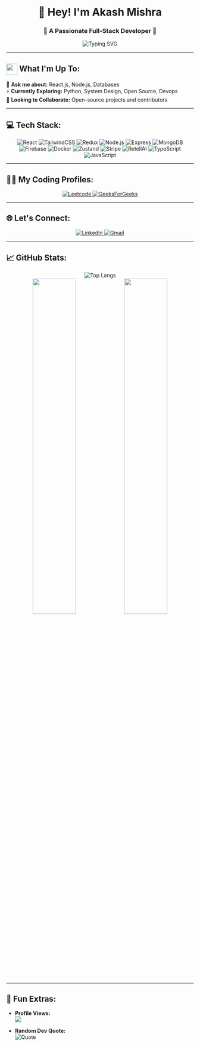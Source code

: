 <h1 align="center">👋 Hey! I'm Akash Mishra</h1>
<h3 align="center">🚀 A Passionate Full-Stack Developer 🚀</h3>

<div align="center">
  <img src="https://readme-typing-svg.herokuapp.com?font=Fira+Code&pause=1000&color=36BCF7&width=435&lines=Welcome+to+my+GitHub+profile!;MERN+Stack+Developer+%F0%9F%94%A5;Building+scalable+solutions+%F0%9F%93%8C;Always+learning+and+improving!+%F0%9F%8E%93" alt="Typing SVG" />
</div>

---

## <img src="https://em-content.zobj.net/source/skype/289/man-technologist_1f468-200d-1f4bb.png" height="30px" width="30px" align="center"/> What I'm Up To:

🌱 **Ask me about:** React.js, Node.js, Databases  
⚡ **Currently Exploring:** Python, System Design, Open Source, Devops  
👯 **Looking to Collaborate:** Open-source projects and contributors  

---

## 💻 Tech Stack:
<p align="center">
    <!-- Frontend -->
    <img alt="React" src="https://img.shields.io/badge/react-%2361DAFB.svg?&style=for-the-badge&logo=react&logoColor=white" />
    <img alt="TailwindCSS" src="https://img.shields.io/badge/tailwindcss-%2338B2AC.svg?style=for-the-badge&logo=tailwind-css&logoColor=white" />
    <img alt="Redux" src="https://img.shields.io/badge/redux-%23764ABC.svg?&style=for-the-badge&logo=redux&logoColor=white" />
    <!-- Backend -->
    <img alt="Node.js" src="https://img.shields.io/badge/Node.js-339933?style=for-the-badge&logo=nodedotjs&logoColor=white" />
    <img alt="Express" src="https://img.shields.io/badge/Express.js-%23404D59.svg?&style=for-the-badge&logo=express&logoColor=white" />
    <!-- Databases -->
    <img alt="MongoDB" src="https://img.shields.io/badge/MongoDB-white?style=for-the-badge&logo=mongodb&logoColor=4EA94B" />
    <img alt="Firebase" src="https://img.shields.io/badge/firebase-%23039BE5.svg?&style=for-the-badge&logo=firebase&logoColor=white" />
    <!-- Tools -->
    <img alt="Docker" src="https://img.shields.io/badge/Docker-2496ED?style=for-the-badge&logo=docker&logoColor=white" />
    <img alt="Zustand" src="https://img.shields.io/badge/Zustand-%23CA74CA.svg?style=for-the-badge&logoColor=white" />
    <img alt="Stripe" src="https://img.shields.io/badge/stripe-%230A74DA.svg?&style=for-the-badge&logo=stripe&logoColor=white" />
    <img alt="RetellAI" src="https://img.shields.io/badge/retellAI-%23000000.svg?&style=for-the-badge&logo=retellAI&logoColor=white" />
    <!-- Language -->
    <img alt="TypeScript" src="https://img.shields.io/badge/typescript-%23007ACC.svg?&style=for-the-badge&logo=typescript&logoColor=white" />
    <img alt="JavaScript" src="https://img.shields.io/badge/javascript-%23323330.svg?&style=for-the-badge&logo=javascript&logoColor=%23F7DF1E" />
</p>

---

## 👨‍💻 My Coding Profiles:
<p align="center">
  <a href="https://leetcode.com/u/RyoZephyr/">
    <img alt="Leetcode" src="https://img.shields.io/badge/Leetcode-%23FFA116.svg?logo=leetcode&logoColor=white" />
  </a>
  <a href="https://www.geeksforgeeks.org/user/darkhold/">
    <img alt="GeeksForGeeks" src="https://img.shields.io/badge/GeeksforGeeks-%2300C853.svg?logo=geeksforgeeks&logoColor=white" />
  </a>
</p>

---

## 🌐 Let's Connect:
<p align="center">
  <a href="https://www.linkedin.com/in/akash-mishra-2b2348224">
    <img alt="LinkedIn" src="https://img.shields.io/badge/LinkedIn-%230077B5.svg?logo=linkedin&logoColor=white" />
  </a>
  <a href="mailto:aakashvatsh007@gmail.com">
    <img alt="Gmail" src="https://img.shields.io/badge/Gmail-%23D14836.svg?logo=gmail&logoColor=white" />
  </a>
</p>

---

## 📈 GitHub Stats:
<div align="center">
  <img src="https://github-readme-stats.vercel.app/api/top-langs/?username=RyomenDev&theme=blueberry&hide_border=true&bg_color=0D1117&include_all_commits=true&count_private=true&layout=compact" alt="Top Langs" />
</div>

<div align="center">
  <img src="https://github-readme-stats.vercel.app/api?username=RyomenDev&show_icons=true&theme=react&hide_border=true&bg_color=0D1117&include_all_commits=true" width="48%"/>
  <img src="https://github-readme-streak-stats.herokuapp.com/?user=RyomenDev&theme=react&hide_border=true&background=0D1117" width="48%"/>
</div>

---

## 🎉 Fun Extras:

- **Profile Views:**  
  ![](https://komarev.com/ghpvc/?username=RyomenDev&color=brightgreen)  

- **Random Dev Quote:**  
  ![Quote](https://quotes-github-readme.vercel.app/api?type=horizontal&theme=radical)

<p>
<!-- - **My WakaTime Stats:**  
  ![Wakatime Stats](https://github-readme-stats.vercel.app/api/wakatime?username=RyomenDev&theme=blueberry)
 -->
</p>



<!-- <p>
<img alt="PostgreSQL" src="https://img.shields.io/badge/PostgreSQL-316192?style=for-the-badge&logo=postgresql&logoColor=white" />
<img alt="React Native" src="https://img.shields.io/badge/react_native-%2320232a.svg?style=for-the-badge&logo=react&logoColor=%2361DAFB"/>
<img alt="GO" src="https://img.shields.io/badge/GoLang-00ADD8?style=for-the-badge&logo=go&logoColor=white" />
<img alt="Next.js" src="https://img.shields.io/badge/next.js-%23000000.svg?&style=for-the-badge&logo=next.js&logoColor=white" /> 
<img alt="React" src="https://img.shields.io/badge/react-%2320232a.svg?style=for-the-badge&logo=react&logoColor=%2361DAFB"/>
<img alt="Vue.js" src="https://img.shields.io/badge/vuejs-%2335495e.svg?style=for-the-badge&logo=vue-dot-js&logoColor=%234FC08D"/>
<img alt="Angular" src="https://img.shields.io/badge/angular-%23DD0031.svg?style=for-the-badge&logo=angular&logoColor=white"/>
<img alt="Svelte" src="https://img.shields.io/badge/svelte-%23f1413d.svg?style=for-the-badge&logo=svelte&logoColor=white"/>
<img alt="Redux" src="https://img.shields.io/badge/redux-%23593d88.svg?style=for-the-badge&logo=redux&logoColor=white"/>
<img alt="Next JS" src="https://img.shields.io/badge/nextjs-%23000000.svg?style=for-the-badge&logo=next.js&logoColor=white"/>
<img alt="RxJS" src="https://img.shields.io/badge/rxjs-%23B7178C.svg?style=for-the-badge&logo=reactivex&logoColor=white" />
<img alt="Vue.js" src="https://img.shields.io/badge/vuex-%2335495e.svg?style=for-the-badge&logo=vuex&logoColor=%234FC08D"/>
<img alt="Pwa" src="https://img.shields.io/badge/pwa-%23593d88.svg?style=for-the-badge&logo=pwa&logoColor=white"/>
<img alt="React Native" src="https://img.shields.io/badge/react_native-%2320232a.svg?style=for-the-badge&logo=react&logoColor=%2361DAFB"/>
<img alt="GraphQL Client" src="https://img.shields.io/badge/graphql%20Client-%23563D7C.svg?style=for-the-badge&logo=graphql&logoColor=white"/>
<img alt="NuxtJS" src="https://img.shields.io/badge/NuxtJS-black.svg?style=for-the-badge&logo=Nuxt.JS&logoColor=white"/>
<img alt="HTML5" src="https://img.shields.io/badge/html5-%23E34F26.svg?style=for-the-badge&logo=html5&logoColor=white"/>
<img alt="CSS3" src="https://img.shields.io/badge/css3-%231572B6.svg?style=for-the-badge&logo=css3&logoColor=white"/>
<img alt="SASS" src="https://img.shields.io/badge/SASS-hotpink.svg?style=for-the-badge&logo=SASS&logoColor=white"/>
<img alt="Bootstrap" src="https://img.shields.io/badge/bootstrap-%23563D7C.svg?style=for-the-badge&logo=bootstrap&logoColor=white"/>
<img alt="TailwindCSS" src="https://img.shields.io/badge/tailwindcss-%2338B2AC.svg?style=for-the-badge&logo=tailwind-css&logoColor=white"/>
<img alt="Material UI" src="https://img.shields.io/badge/materialui-%230081CB.svg?style=for-the-badge&logo=material-ui&logoColor=white"/>
<img alt="jQuery" src="https://img.shields.io/badge/jquery-%230769AD.svg?style=for-the-badge&logo=jquery&logoColor=white"/>
<img alt="Webpack" src="https://img.shields.io/badge/webpack-%238DD6F9.svg?style=for-the-badge&logo=webpack&logoColor=black" />
</p> -->

